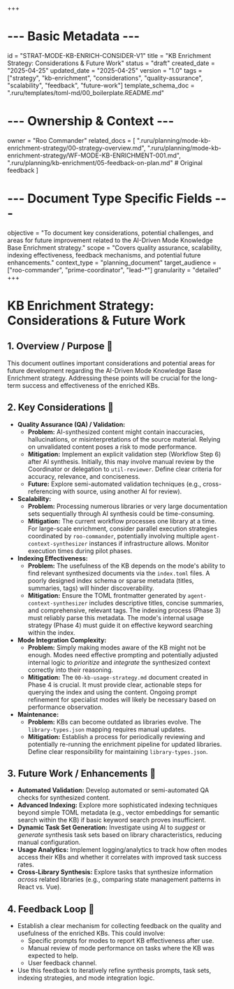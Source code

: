 +++
# --- Basic Metadata ---
id = "STRAT-MODE-KB-ENRICH-CONSIDER-V1"
title = "KB Enrichment Strategy: Considerations & Future Work"
status = "draft"
created_date = "2025-04-25"
updated_date = "2025-04-25"
version = "1.0"
tags = ["strategy", "kb-enrichment", "considerations", "quality-assurance", "scalability", "feedback", "future-work"]
template_schema_doc = ".ruru/templates/toml-md/00_boilerplate.README.md"

# --- Ownership & Context ---
owner = "Roo Commander"
related_docs = [
    ".ruru/planning/mode-kb-enrichment-strategy/00-strategy-overview.md",
    ".ruru/planning/mode-kb-enrichment-strategy/WF-MODE-KB-ENRICHMENT-001.md",
    ".ruru/planning/kb-enrichment/05-feedback-on-plan.md" # Original feedback
]

# --- Document Type Specific Fields ---
objective = "To document key considerations, potential challenges, and areas for future improvement related to the AI-Driven Mode Knowledge Base Enrichment strategy."
scope = "Covers quality assurance, scalability, indexing effectiveness, feedback mechanisms, and potential future enhancements."
context_type = "planning_document"
target_audience = ["roo-commander", "prime-coordinator", "lead-*"]
granularity = "detailed"
+++

# KB Enrichment Strategy: Considerations & Future Work

## 1. Overview / Purpose 🎯

This document outlines important considerations and potential areas for future development regarding the AI-Driven Mode Knowledge Base Enrichment strategy. Addressing these points will be crucial for the long-term success and effectiveness of the enriched KBs.
## 2. Key Considerations 🧐

*   **Quality Assurance (QA) / Validation:**
    *   **Problem:** AI-synthesized content might contain inaccuracies, hallucinations, or misinterpretations of the source material. Relying on unvalidated content poses a risk to mode performance.
    *   **Mitigation:** Implement an explicit validation step (Workflow Step 6) after AI synthesis. Initially, this may involve manual review by the Coordinator or delegation to `util-reviewer`. Define clear criteria for accuracy, relevance, and conciseness.
    *   **Future:** Explore semi-automated validation techniques (e.g., cross-referencing with source, using another AI for review).
*   **Scalability:**
    *   **Problem:** Processing numerous libraries or very large documentation sets sequentially through AI synthesis could be time-consuming.
    *   **Mitigation:** The current workflow processes one library at a time. For large-scale enrichment, consider parallel execution strategies coordinated by `roo-commander`, potentially involving multiple `agent-context-synthesizer` instances if infrastructure allows. Monitor execution times during pilot phases.
*   **Indexing Effectiveness:**
    *   **Problem:** The usefulness of the KB depends on the mode's ability to find relevant synthesized documents via the `index.toml` files. A poorly designed index schema or sparse metadata (titles, summaries, tags) will hinder discoverability.
    *   **Mitigation:** Ensure the TOML frontmatter generated by `agent-context-synthesizer` includes descriptive titles, concise summaries, and comprehensive, relevant tags. The indexing process (Phase 3) must reliably parse this metadata. The mode's internal usage strategy (Phase 4) must guide it on effective keyword searching within the index.
*   **Mode Integration Complexity:**
    *   **Problem:** Simply making modes aware of the KB might not be enough. Modes need effective prompting and potentially adjusted internal logic to *prioritize* and *integrate* the synthesized context correctly into their reasoning.
    *   **Mitigation:** The `00-kb-usage-strategy.md` document created in Phase 4 is crucial. It must provide clear, actionable steps for querying the index and using the content. Ongoing prompt refinement for specialist modes will likely be necessary based on performance observation.
*   **Maintenance:**
    *   **Problem:** KBs can become outdated as libraries evolve. The `library-types.json` mapping requires manual updates.
    *   **Mitigation:** Establish a process for periodically reviewing and potentially re-running the enrichment pipeline for updated libraries. Define clear responsibility for maintaining `library-types.json`.

## 3. Future Work / Enhancements 🚀

*   **Automated Validation:** Develop automated or semi-automated QA checks for synthesized content.
*   **Advanced Indexing:** Explore more sophisticated indexing techniques beyond simple TOML metadata (e.g., vector embeddings for semantic search within the KB) if basic keyword search proves insufficient.
*   **Dynamic Task Set Generation:** Investigate using AI to *suggest* or *generate* synthesis task sets based on library characteristics, reducing manual configuration.
*   **Usage Analytics:** Implement logging/analytics to track how often modes access their KBs and whether it correlates with improved task success rates.
*   **Cross-Library Synthesis:** Explore tasks that synthesize information *across* related libraries (e.g., comparing state management patterns in React vs. Vue).

## 4. Feedback Loop 🔄

*   Establish a clear mechanism for collecting feedback on the quality and usefulness of the enriched KBs. This could involve:
    *   Specific prompts for modes to report KB effectiveness after use.
    *   Manual review of mode performance on tasks where the KB was expected to help.
    *   User feedback channel.
*   Use this feedback to iteratively refine synthesis prompts, task sets, indexing strategies, and mode integration logic.
